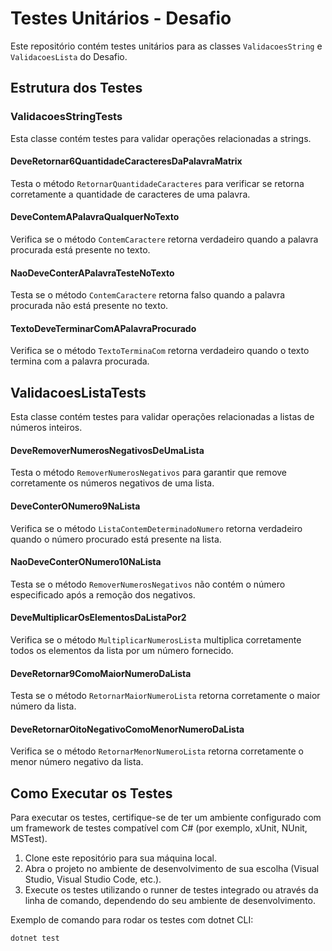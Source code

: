 # Testes Unitários - Desafio

Este repositório contém testes unitários para as classes `ValidacoesString` e `ValidacoesLista` do Desafio.

## Estrutura dos Testes

### ValidacoesStringTests

Esta classe contém testes para validar operações relacionadas a strings.

#### DeveRetornar6QuantidadeCaracteresDaPalavraMatrix

Testa o método `RetornarQuantidadeCaracteres` para verificar se retorna corretamente a quantidade de caracteres de uma palavra.

#### DeveContemAPalavraQualquerNoTexto

Verifica se o método `ContemCaractere` retorna verdadeiro quando a palavra procurada está presente no texto.

#### NaoDeveConterAPalavraTesteNoTexto

Testa se o método `ContemCaractere` retorna falso quando a palavra procurada não está presente no texto.

#### TextoDeveTerminarComAPalavraProcurado

Verifica se o método `TextoTerminaCom` retorna verdadeiro quando o texto termina com a palavra procurada.

## ValidacoesListaTests

Esta classe contém testes para validar operações relacionadas a listas de números inteiros.

#### DeveRemoverNumerosNegativosDeUmaLista

Testa o método `RemoverNumerosNegativos` para garantir que remove corretamente os números negativos de uma lista.

#### DeveConterONumero9NaLista

Verifica se o método `ListaContemDeterminadoNumero` retorna verdadeiro quando o número procurado está presente na lista.

#### NaoDeveConterONumero10NaLista

Testa se o método `RemoverNumerosNegativos` não contém o número especificado após a remoção dos negativos.

#### DeveMultiplicarOsElementosDaListaPor2

Verifica se o método `MultiplicarNumerosLista` multiplica corretamente todos os elementos da lista por um número fornecido.

#### DeveRetornar9ComoMaiorNumeroDaLista

Testa se o método `RetornarMaiorNumeroLista` retorna corretamente o maior número da lista.

#### DeveRetornarOitoNegativoComoMenorNumeroDaLista

Verifica se o método `RetornarMenorNumeroLista` retorna corretamente o menor número negativo da lista.

## Como Executar os Testes

Para executar os testes, certifique-se de ter um ambiente configurado com um framework de testes compatível com C# (por exemplo, xUnit, NUnit, MSTest).

1. Clone este repositório para sua máquina local.
2. Abra o projeto no ambiente de desenvolvimento de sua escolha (Visual Studio, Visual Studio Code, etc.).
3. Execute os testes utilizando o runner de testes integrado ou através da linha de comando, dependendo do seu ambiente de desenvolvimento.

Exemplo de comando para rodar os testes com dotnet CLI:

```bash
dotnet test
